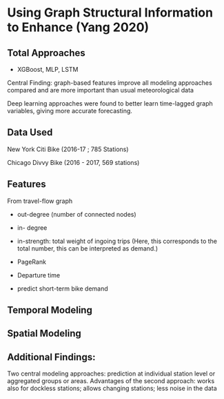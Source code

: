 # Using Graph Structural Information to Enhance (Yang 2020)

## Total Approaches
- XGBoost, MLP, LSTM

Central Finding: graph-based features improve all modeling approaches compared and are more important than usual meteorological data

Deep learning approaches were found to better learn time-lagged graph variables, giving more accurate forecasting.

## Data Used
New York Citi Bike (2016-17 ; 785 Stations)

Chicago Divvy Bike (2016 - 2017, 569 stations)


## Features
From travel-flow graph
- out-degree (number of connected nodes)
- in- degree
- in-strength: total weight of ingoing trips (Here, this corresponds to the total number, this can be interpreted as demand.)
- PageRank

- Departure time

- predict short-term bike demand

## Temporal Modeling

## Spatial Modeling

## Additional Findings:
Two central modeling approaches: prediction at individual station level or aggregated groups or areas.
Advantages of the second approach: works also for dockless stations; allows changing stations; less noise in the data
